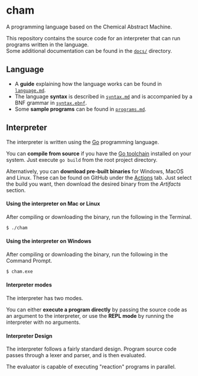 # cham

A programming language based on the Chemical Abstract Machine.

This repository contains the source code for an interpreter that can run programs written in the language.   
Some additional documentation can be found in the [`docs/`](docs/) directory.

## Language

* A **guide** explaining how the language works can be found in [`language.md`](docs/language.md).
* The language **syntax** is described in [`syntax.md`](docs/syntax.md) and is accompanied by a BNF grammar in [`syntax.ebnf`](docs/syntax.ebnf).
* Some **sample programs** can be found in [`programs.md`](docs/programs.md).

## Interpreter

The interpreter is written using the [Go](https://golang.org/) programming language.

You can **compile from source** if you have the [Go toolchain](https://golang.org/doc/install) installed on your system. Just execute `go build` from the root project directory.

Alternatively, you can **download pre-built binaries** for Windows, MacOS and Linux. These can be found on GitHub under the [Actions](https://github.com/howden/cham/actions) tab. Just select the build you want, then download the desired binary from the *Artifacts* section.

#### Using the interpreter on Mac or Linux

After compiling or downloading the binary, run the following in the Terminal.

```bash
$ ./cham
```

#### Using the interpreter on Windows

After compiling or downloading the binary, run the following in the Command Prompt.

```bash
$ cham.exe
```

#### Interpreter modes

The interpreter has two modes.

You can either **execute a program directly** by passing the source code as an argument to the interpreter, or use the **REPL mode** by running the interpreter with no arguments.

#### Interpreter Design

The interpreter follows a fairly standard design. Program source code passes through a lexer and parser, and is then evaluated.

The evaluator is capable of executing "reaction" programs in parallel.
